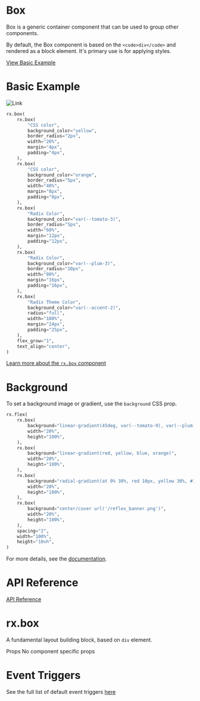 # Box

Box is a generic container component that can be used to group other components.

By default, the Box component is based on the `<code>div</code>` and rendered as a block element. It's primary use is for applying styles.

[View Basic Example](https://reflex.dev/docs/library/layout/box/#basic-example)

# Basic Example

![Link](https://example.com/link_icon.svg)

```python
rx.box(
    rx.box(
        "CSS color",
        background_color="yellow",
        border_radius="2px",
        width="20%",
        margin="4px",
        padding="4px",
    ),
    rx.box(
        "CSS color",
        background_color="orange",
        border_radius="5px",
        width="40%",
        margin="8px",
        padding="8px",
    ),
    rx.box(
        "Radix Color",
        background_color="var(--tomato-3)",
        border_radius="5px",
        width="60%",
        margin="12px",
        padding="12px",
    ),
    rx.box(
        "Radix Color",
        background_color="var(--plum-3)",
        border_radius="10px",
        width="80%",
        margin="16px",
        padding="16px",
    ),
    rx.box(
        "Radix Theme Color",
        background_color="var(--accent-2)",
        radius="full",
        width="100%",
        margin="24px",
        padding="25px",
    ),
    flex_grow="1",
    text_align="center",
)
```

[Learn more about the `rx.box` component](https://reflex.dev/docs/library/layout/box/#background)

# Background

To set a background image or gradient, use the `background` CSS prop.

```python
rx.flex(
    rx.box(
        background="linear-gradient(45deg, var(--tomato-9), var(--plum-9))",
        width="20%",
        height="100%",
    ),
    rx.box(
        background="linear-gradient(red, yellow, blue, orange)",
        width="20%",
        height="100%",
    ),
    rx.box(
        background="radial-gradient(at 0% 30%, red 10px, yellow 30%, #1e90ff 50%)",
        width="20%",
        height="100%",
    ),
    rx.box(
        background="center/cover url('/reflex_banner.png')",
        width="20%",
        height="100%",
    ),
    spacing="2",
    width="100%",
    height="10vh",
)
```

For more details, see the [documentation](https://reflex.dev/docs/library/layout/box/#api-reference).

# API Reference

[API Reference](https://reflex.dev/docs/library/layout/box/#rx.box)

# rx.box

A fundamental layout building block, based on `div` element.

Props
No component specific props

<div class="rt-Box py-2 overflow-x-auto justify-start flex flex-col gap-4">

# Event Triggers

See the full list of default event triggers [here](https://reflex.dev/docs/api-reference/event-triggers/)